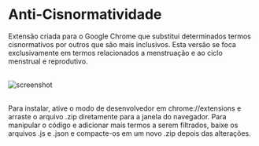 # Anti-Cisnormatividade
Extensão criada para o Google Chrome que substitui determinados termos cisnormativos por outros que são mais inclusivos.
Esta versão se foca exclusivamente em termos relacionados a menstruação e ao ciclo menstrual e reprodutivo. </br></br>

<img src="https://i.ibb.co/pfJxQfC/screenshot.png" alt="screenshot" border="0"><br /><br />

Para instalar, ative o modo de desenvolvedor em chrome://extensions e arraste o arquivo .zip diretamente para a janela do navegador.
Para manipular o código e adicionar mais termos a serem filtrados, baixe os arquivos .js e .json e compacte-os em um novo .zip depois das alterações.
